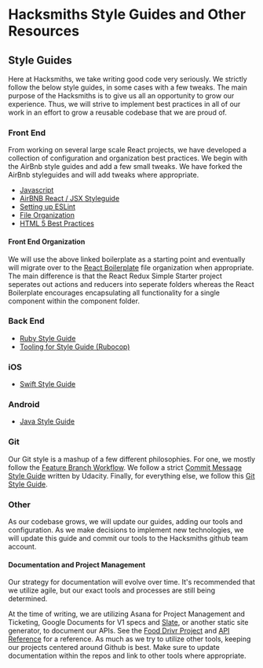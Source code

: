 # Hacksmiths Style Guides and Other Resources

## Style Guides
Here at Hacksmiths, we take writing good code very seriously.  We strictly follow the below style guides, in some cases with a few tweaks.  The main purpose of the Hacksmiths is to give us all an opportunity to grow our experience.  Thus, we will strive to implement best practices in all of our work in an effort to grow a reusable codebase that we are proud of.

### Front End
From working on several large scale React projects, we have developed a collection of configuration and organization best practices.  We begin with the AirBnb style guides and add a few small tweaks.  We have forked the AirBnb styleguides and will add tweaks where appropriate.
* [Javascript](https://github.com/teamhacksmiths/javascript)
* [AirBNB React / JSX Styleguide](https://github.com/teamhacksmiths/javascript/tree/master/react)
* [Setting up ESLint](https://github.com/teamhacksmiths/project-resources/blob/master/configuration/about.md)
* [File Organization](https://github.com/RyanCCollins/react-redux-simple-starter)
* [HTML 5 Best Practices](https://github.com/teamhacksmiths/project-resources/blob/master/HTML5-GUIDELINES.md)

#### Front End Organization
We will use the above linked boilerplate as a starting point and eventually will migrate over to the [React Boilerplate](https://github.com/mxstbr/react-boilerplate) file organization when appropriate.  The main difference is that the React Redux Simple Starter project seperates out actions and reducers into seperate folders whereas the React Boilerplate encourages encapsulating all functionality for a single component within the component folder.

### Back End
* [Ruby Style Guide](https://github.com/bbatsov/ruby-style-guide)
* [Tooling for Style Guide (Rubocop)](https://github.com/bbatsov/rubocop)

### iOS
* [Swift Style Guide](https://github.com/ryan-collins-forks/swift-style-guide)

### Android
* [Java Style Guide](http://source.android.com/source/code-style.html)

### Git
Our Git style is a mashup of a few different philosophies. For one, we mostly follow the [Feature Branch Workflow](https://www.atlassian.com/git/tutorials/comparing-workflows/feature-branch-workflow).  We follow a strict [Commit Message Style Guide](https://udacity.github.io/git-styleguide/) written by Udacity.  Finally, for everything else, we follow this [Git Style Guide](https://github.com/jonathanong/git-style-guide).  

### Other
As our codebase grows, we will update our guides, adding our tools and configuration.  As we make decisions to implement new technologies, we will update this guide and commit our tools to the Hacksmiths github team account.

#### Documentation and Project Management
Our strategy for documentation will evolve over time.  It's recommended that we utilize agile, but our exact tools and processes are still being determined.

At the time of writing, we are utilizing Asana for Project Management and Ticketing, Google Documents for V1 specs and [Slate](https://github.com/tripit/slate), or another static site generator, to document our APIs. See the [Food Drivr Project](https://github.com/teamhacksmiths/food-drivr) and [API Reference](http://teamhacksmiths.github.io/food-drivr-api-documentation/) for a reference.  As much as we try to utilize other tools, keeping our projects centered around Github is best.  Make sure to update documentation within the repos and link to other tools where appropriate.
